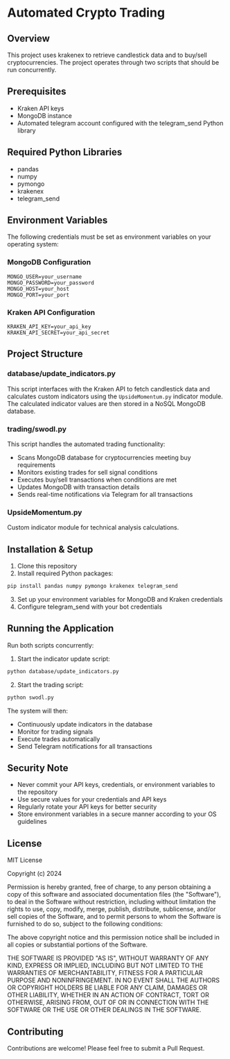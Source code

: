 # Automated Crypto Trading

## Overview
This project uses krakenex to retrieve candlestick data and to buy/sell cryptocurrencies. The project operates through two scripts that should be run concurrently.

## Prerequisites
- Kraken API keys
- MongoDB instance
- Automated telegram account configured with the telegram_send Python library

## Required Python Libraries
- pandas
- numpy
- pymongo
- krakenex
- telegram_send

## Environment Variables
The following credentials must be set as environment variables on your operating system:

### MongoDB Configuration
```
MONGO_USER=your_username
MONGO_PASSWORD=your_password
MONGO_HOST=your_host
MONGO_PORT=your_port
```

### Kraken API Configuration
```
KRAKEN_API_KEY=your_api_key
KRAKEN_API_SECRET=your_api_secret
```

## Project Structure

### database/update_indicators.py
This script interfaces with the Kraken API to fetch candlestick data and calculates custom indicators using the `UpsideMomentum.py` indicator module. The calculated indicator values are then stored in a NoSQL MongoDB database.

### trading/swodl.py
This script handles the automated trading functionality:
- Scans MongoDB database for cryptocurrencies meeting buy requirements
- Monitors existing trades for sell signal conditions
- Executes buy/sell transactions when conditions are met
- Updates MongoDB with transaction details
- Sends real-time notifications via Telegram for all transactions

### UpsideMomentum.py
Custom indicator module for technical analysis calculations.

## Installation & Setup
1. Clone this repository
2. Install required Python packages:
```bash
pip install pandas numpy pymongo krakenex telegram_send
```
3. Set up your environment variables for MongoDB and Kraken credentials
4. Configure telegram_send with your bot credentials

## Running the Application
Run both scripts concurrently:
1. Start the indicator update script:
```bash
python database/update_indicators.py
```
2. Start the trading script:
```bash
python swodl.py
```

The system will then:
- Continuously update indicators in the database
- Monitor for trading signals
- Execute trades automatically
- Send Telegram notifications for all transactions

## Security Note
- Never commit your API keys, credentials, or environment variables to the repository
- Use secure values for your credentials and API keys
- Regularly rotate your API keys for better security
- Store environment variables in a secure manner according to your OS guidelines

## License
MIT License

Copyright (c) 2024

Permission is hereby granted, free of charge, to any person obtaining a copy
of this software and associated documentation files (the "Software"), to deal
in the Software without restriction, including without limitation the rights
to use, copy, modify, merge, publish, distribute, sublicense, and/or sell
copies of the Software, and to permit persons to whom the Software is
furnished to do so, subject to the following conditions:

The above copyright notice and this permission notice shall be included in all
copies or substantial portions of the Software.

THE SOFTWARE IS PROVIDED "AS IS", WITHOUT WARRANTY OF ANY KIND, EXPRESS OR
IMPLIED, INCLUDING BUT NOT LIMITED TO THE WARRANTIES OF MERCHANTABILITY,
FITNESS FOR A PARTICULAR PURPOSE AND NONINFRINGEMENT. IN NO EVENT SHALL THE
AUTHORS OR COPYRIGHT HOLDERS BE LIABLE FOR ANY CLAIM, DAMAGES OR OTHER
LIABILITY, WHETHER IN AN ACTION OF CONTRACT, TORT OR OTHERWISE, ARISING FROM,
OUT OF OR IN CONNECTION WITH THE SOFTWARE OR THE USE OR OTHER DEALINGS IN THE
SOFTWARE.

## Contributing
Contributions are welcome! Please feel free to submit a Pull Request.
